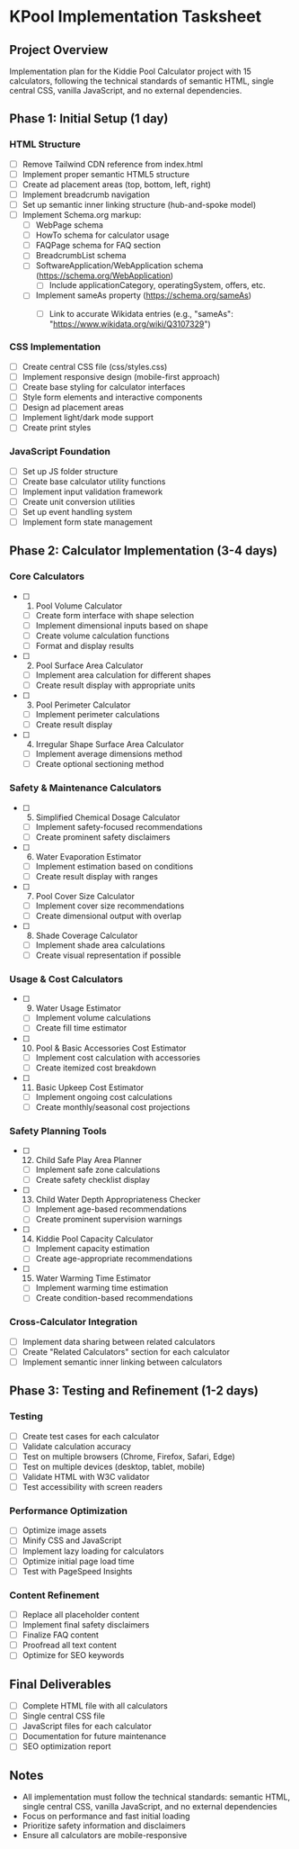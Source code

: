 # KPool Implementation Tasksheet

## Project Overview
Implementation plan for the Kiddie Pool Calculator project with 15 calculators, following the technical standards of semantic HTML, single central CSS, vanilla JavaScript, and no external dependencies.

## Phase 1: Initial Setup (1 day)

### HTML Structure
- [ ] Remove Tailwind CDN reference from index.html
- [ ] Implement proper semantic HTML5 structure
- [ ] Create ad placement areas (top, bottom, left, right)
- [ ] Implement breadcrumb navigation
- [ ] Set up semantic inner linking structure (hub-and-spoke model)
- [ ] Implement Schema.org markup:
  - [ ] WebPage schema
  - [ ] HowTo schema for calculator usage
  - [ ] FAQPage schema for FAQ section
  - [ ] BreadcrumbList schema
  - [ ] SoftwareApplication/WebApplication schema (https://schema.org/WebApplication)
    - [ ] Include applicationCategory, operatingSystem, offers, etc.
  - [ ] Implement sameAs property (https://schema.org/sameAs)
    - [ ] Link to accurate Wikidata entries (e.g., "sameAs": "https://www.wikidata.org/wiki/Q3107329")


### CSS Implementation
- [ ] Create central CSS file (css/styles.css)
- [ ] Implement responsive design (mobile-first approach)
- [ ] Create base styling for calculator interfaces
- [ ] Style form elements and interactive components
- [ ] Design ad placement areas
- [ ] Implement light/dark mode support
- [ ] Create print styles

### JavaScript Foundation
- [ ] Set up JS folder structure
- [ ] Create base calculator utility functions
- [ ] Implement input validation framework
- [ ] Create unit conversion utilities
- [ ] Set up event handling system
- [ ] Implement form state management

## Phase 2: Calculator Implementation (3-4 days)

### Core Calculators
- [ ] 1. Pool Volume Calculator
  - [ ] Create form interface with shape selection
  - [ ] Implement dimensional inputs based on shape
  - [ ] Create volume calculation functions
  - [ ] Format and display results

- [ ] 2. Pool Surface Area Calculator
  - [ ] Implement area calculation for different shapes
  - [ ] Create result display with appropriate units

- [ ] 3. Pool Perimeter Calculator
  - [ ] Implement perimeter calculations
  - [ ] Create result display

- [ ] 4. Irregular Shape Surface Area Calculator
  - [ ] Implement average dimensions method
  - [ ] Create optional sectioning method

### Safety & Maintenance Calculators
- [ ] 5. Simplified Chemical Dosage Calculator
  - [ ] Implement safety-focused recommendations
  - [ ] Create prominent safety disclaimers

- [ ] 6. Water Evaporation Estimator
  - [ ] Implement estimation based on conditions
  - [ ] Create result display with ranges

- [ ] 7. Pool Cover Size Calculator
  - [ ] Implement cover size recommendations
  - [ ] Create dimensional output with overlap

- [ ] 8. Shade Coverage Calculator
  - [ ] Implement shade area calculations
  - [ ] Create visual representation if possible

### Usage & Cost Calculators
- [ ] 9. Water Usage Estimator
  - [ ] Implement volume calculations
  - [ ] Create fill time estimator

- [ ] 10. Pool & Basic Accessories Cost Estimator
  - [ ] Implement cost calculation with accessories
  - [ ] Create itemized cost breakdown

- [ ] 11. Basic Upkeep Cost Estimator
  - [ ] Implement ongoing cost calculations
  - [ ] Create monthly/seasonal cost projections

### Safety Planning Tools
- [ ] 12. Child Safe Play Area Planner
  - [ ] Implement safe zone calculations
  - [ ] Create safety checklist display

- [ ] 13. Child Water Depth Appropriateness Checker
  - [ ] Implement age-based recommendations
  - [ ] Create prominent supervision warnings

- [ ] 14. Kiddie Pool Capacity Calculator
  - [ ] Implement capacity estimation
  - [ ] Create age-appropriate recommendations

- [ ] 15. Water Warming Time Estimator
  - [ ] Implement warming time estimation
  - [ ] Create condition-based recommendations

### Cross-Calculator Integration
- [ ] Implement data sharing between related calculators
- [ ] Create "Related Calculators" section for each calculator
- [ ] Implement semantic inner linking between calculators

## Phase 3: Testing and Refinement (1-2 days)

### Testing
- [ ] Create test cases for each calculator
- [ ] Validate calculation accuracy
- [ ] Test on multiple browsers (Chrome, Firefox, Safari, Edge)
- [ ] Test on multiple devices (desktop, tablet, mobile)
- [ ] Validate HTML with W3C validator
- [ ] Test accessibility with screen readers

### Performance Optimization
- [ ] Optimize image assets
- [ ] Minify CSS and JavaScript
- [ ] Implement lazy loading for calculators
- [ ] Optimize initial page load time
- [ ] Test with PageSpeed Insights

### Content Refinement
- [ ] Replace all placeholder content
- [ ] Implement final safety disclaimers
- [ ] Finalize FAQ content
- [ ] Proofread all text content
- [ ] Optimize for SEO keywords

## Final Deliverables
- [ ] Complete HTML file with all calculators
- [ ] Single central CSS file
- [ ] JavaScript files for each calculator
- [ ] Documentation for future maintenance
- [ ] SEO optimization report

## Notes
- All implementation must follow the technical standards: semantic HTML, single central CSS, vanilla JavaScript, and no external dependencies
- Focus on performance and fast initial loading
- Prioritize safety information and disclaimers
- Ensure all calculators are mobile-responsive
